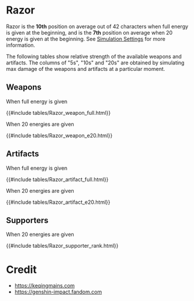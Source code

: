 # Razor

Razor is the **10th** position on average out of 42
characters when full energy is given at the beginning, and is the
**7th** position on average when 20 energy is given at the
beginning. See [Simulation Settings](./simulation_settings.md) for more
information.

The following tables show relative strength of the available weapons and
artifacts. The columns of "5s", "10s" and "20s" are obtained by
simulating max damage of the weapons and artifacts at a particular
moment.

## Weapons

When full energy is given

{{#include tables/Razor_weapon_full.html}}

When 20 energies are given

{{#include tables/Razor_weapon_e20.html}}

## Artifacts

When full energy is given

{{#include tables/Razor_artifact_full.html}}

When 20 energies are given

{{#include tables/Razor_artifact_e20.html}}

## Supporters

When 20 energies are given

{{#include tables/Razor_supporter_rank.html}}

# Credit

- <https://keqingmains.com>
- <https://genshin-impact.fandom.com>
